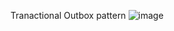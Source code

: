 Tranactional Outbox pattern
![image](https://github.com/user-attachments/assets/ad7c617c-9f57-4658-9376-216aa7af03dd)
